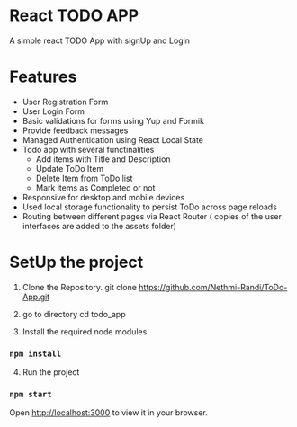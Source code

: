 # React TODO APP
A simple react TODO App with signUp and Login

# Features
- User Registration Form
- User Login Form 
- Basic validations for forms using Yup and Formik
- Provide feedback messages 
- Managed Authentication using React Local State 
- Todo app with several functinalities 
    - Add items with Title and Description
    - Update ToDo Item 
    - Delete Item from ToDo list 
    - Mark items as Completed or not 
- Responsive for desktop and mobile devices 
- Used local storage functionality to persist ToDo across page reloads 
- Routing between different pages via React Router
( copies of the user interfaces are added to the assets folder)

# SetUp the project 

1. Clone the Repository.
git clone https://github.com/Nethmi-Randi/ToDo-App.git

2. go to directory 
cd  todo_app

3. Install the required node modules 
### `npm install`

4. Run the project 
### `npm start`

Open [http://localhost:3000](http://localhost:3000) to view it in your browser.




